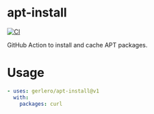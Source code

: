 # apt-install

[![CI](https://github.com/gerlero/apt-install/actions/workflows/ci.yml/badge.svg)](https://github.com/gerlero/apt-install/actions/workflows/ci.yml)

GitHub Action to install and cache APT packages.

# Usage

```yaml
- uses: gerlero/apt-install@v1
  with:
    packages: curl
```
